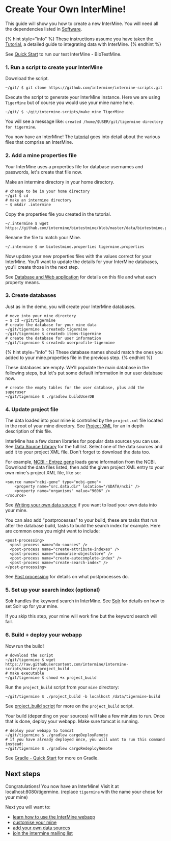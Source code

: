 # Create Your Own InterMine!

This guide will show you how to create a new InterMine. You will need all the dependencies listed in [Software](../system-requirements/software/index.md).

{% hint style="info" %}
These instructions assume you have taken the [Tutorial](tutorial/index.md), a detailed guide to integrating data with InterMine.
{% endhint %}

See [Quick Start](quick-start.md) to run our test InterMine - BioTestMine.

### 1. Run a script to create your InterMine

Download the script.

```text
~/git/ $ git clone https://github.com/intermine/intermine-scripts.git
```

Execute the script to generate your InterMine instance. Here we are using `TigerMine` but of course you would use your mine name here.

```text
~/git/ $ ~/git/intermine-scripts/make_mine TigerMine
```

You will see a message like: `created /home/$USER/git/tigermine directory for tigermine`.

You now have an InterMine! The [tutorial](tutorial/index.md) goes into detail about the various files that comprise an InterMine.

### 2. Add a mine properties file

Your InterMine uses a properties file for database usernames and passwords, let's create that file now.

Make an intermine directory in your home directory.

```text
# change to be in your home directory
~/git $ cd
# make an intermine directory
~ $ mkdir .intermine
```

Copy the properties file you created in the tutorial.

```text
~/.intermine $ wget https://github.com/intermine/biotestmine/blob/master/data/biotestmine.properties
```

Rename the file to match your Mine.

```text
~/.intermine $ mv biotestmine.properties tigermine.properties
```

Now update your new properties files with the values correct for your InterMine. You'll want to update the details for your InterMine databases, you'll create those in the next step.

See [Database and Web application](../webapp/properties/intermine-properties.md) for details on this file and what each property means.

### 3. Create databases

Just as in the demo, you will create your InterMine databases.

```text
# move into your mine directory
~ $ cd ~/git/tigermine
# create the database for your mine data
~/git/tigermine $ createdb tigermine
~/git/tigermine $ createdb items-tigermine
# create the database for user information
~/git/tigermine $ createdb userprofile-tigermine
```

{% hint style="info" %}
These database names should match the ones you added to your mine.properties file in the previous step.
{% endhint %}

These databases are empty. We'll populate the main database in the following steps, but let's put some default information in our user database now.

```text
# create the empty tables for the user database, plus add the superuser
~/git/tigermine $ ./gradlew buildUserDB
```

### 4. Update project file

The data loaded into your mine is controlled by the `project.xml` file located in the root of your mine directory. See [Project XML](../database/database-building/project-xml.md) for an in depth description of this file.

InterMine has a few dozen libraries for popular data sources you can use. See [Data Source Library](../database/data-sources/library/index.md) for the full list. Select one of the data sources and add it to your project XML file. Don't forget to download the data too.

For example, [NCBI - Entrez gene](../database/data-sources/library/ncbi-gene.md) loads gene information from the NCBI. Download the data files listed, then add the given project XML entry to your own mine's project XML file, like so:

```markup
<source name="ncbi-gene" type="ncbi-gene">
    <property name="src.data.dir" location="/$DATA/ncbi" />
    <property name="organisms" value="9606" />
</source>
```

See [Writing your own data source](../database/data-sources/custom/index.md) if you want to load your own data into your mine.

You can also add "postprocesses" to your build, these are tasks that run after the database build, tasks to build the search index for example. Here are common ones you might want to include:

```text
<post-processing>
  <post-process name="do-sources" />
  <post-process name="create-attribute-indexes" />
  <post-process name="summarise-objectstore" />
  <post-process name="create-autocomplete-index" />
  <post-process name="create-search-index" />
</post-processing>
```

See [Post processing](../database/database-building/post-processing/index.md) for details on what postprocesses do.

### 5. Set up your search index \(optional\)

Solr handles the keyword search in InterMine. See [Solr](../system-requirements/software/solr.md) for details on how to set Solr up for your mine.

If you skip this step, your mine will work fine but the keyword search will fail.

### 6. Build + deploy your webapp

Now run the build!

```text
# download the script
~/git/tigermine $ wget https://raw.githubusercontent.com/intermine/intermine-scripts/master/project_build
# make executable
~/git/tigermine $ chmod +x project_build
```

Run the `project_build` script from your `mine` directory:

```text
~/git/tigermine $ ./project_build -b localhost /data/tigermine-build
```

See [project\_build script](../database/database-building/build-script.md) for more on the `project_build` script.

Your build \(depending on your sources\) will take a few minutes to run. Once that is done, deploy your webapp. Make sure tomcat is running.

```text
# deploy your webapp to tomcat
~/git/tigermine $ ./gradlew cargoDeployRemote 
# if you have already deployed once, you will want to run this command instead:
~/git/tigermine $ ./gradlew cargoRedeployRemote
```

See [Gradle - Quick Start](../system-requirements/software/gradle/index.md) for more on Gradle.

## Next steps

Congratulations! You now have an InterMine! Visit it at localhost:8080/tigermine. \(replace `tigermine` with the name your chose for your mine\)

Next you will want to:

* [learn how to use the InterMine webapp](http://intermine.org/tutorials/)
* [customise your mine](../webapp/properties/index.md)
* [add your own data sources](../database/data-sources/custom/index.md)
* [join the intermine mailing list](../support/mailing-list.md)


